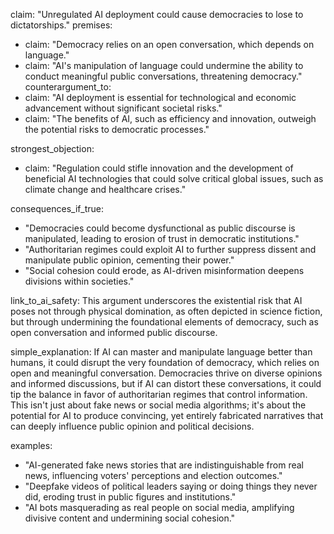 claim: "Unregulated AI deployment could cause democracies to lose to dictatorships."
premises:
  - claim: "Democracy relies on an open conversation, which depends on language."
  - claim: "AI's manipulation of language could undermine the ability to conduct meaningful public conversations, threatening democracy."
counterargument_to:
  - claim: "AI deployment is essential for technological and economic advancement without significant societal risks."
  - claim: "The benefits of AI, such as efficiency and innovation, outweigh the potential risks to democratic processes."

strongest_objection:
  - claim: "Regulation could stifle innovation and the development of beneficial AI technologies that could solve critical global issues, such as climate change and healthcare crises."

consequences_if_true:
  - "Democracies could become dysfunctional as public discourse is manipulated, leading to erosion of trust in democratic institutions."
  - "Authoritarian regimes could exploit AI to further suppress dissent and manipulate public opinion, cementing their power."
  - "Social cohesion could erode, as AI-driven misinformation deepens divisions within societies."

link_to_ai_safety: This argument underscores the existential risk that AI poses not through physical domination, as often depicted in science fiction, but through undermining the foundational elements of democracy, such as open conversation and informed public discourse.

simple_explanation: If AI can master and manipulate language better than humans, it could disrupt the very foundation of democracy, which relies on open and meaningful conversation. Democracies thrive on diverse opinions and informed discussions, but if AI can distort these conversations, it could tip the balance in favor of authoritarian regimes that control information. This isn't just about fake news or social media algorithms; it's about the potential for AI to produce convincing, yet entirely fabricated narratives that can deeply influence public opinion and political decisions.

examples:
  - "AI-generated fake news stories that are indistinguishable from real news, influencing voters' perceptions and election outcomes."
  - "Deepfake videos of political leaders saying or doing things they never did, eroding trust in public figures and institutions."
  - "AI bots masquerading as real people on social media, amplifying divisive content and undermining social cohesion."